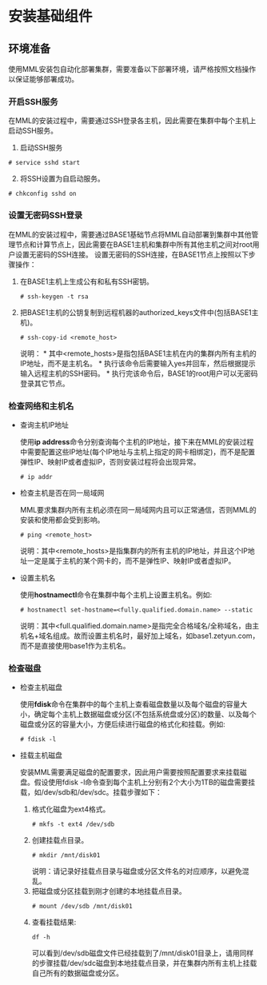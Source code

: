 # 安装基础组件

## 环境准备
使用MML安装包自动化部署集群，需要准备以下部署环境，请严格按照文档操作以保证能够部署成功。

### 开启SSH服务
在MML的安装过程中，需要通过SSH登录各主机，因此需要在集群中每个主机上启动SSH服务。
1. 启动SSH服务

```
# service sshd start
```
2. 将SSH设置为自启动服务。

```
# chkconfig sshd on
```

### 设置无密码SSH登录

在MML的安装过程中，需要通过BASE1基础节点将MML自动部署到集群中其他管理节点和计算节点上，因此需要在BASE1主机和集群中所有其他主机之间对root用户设置无密码的SSH连接。
设置无密码的SSH连接，在BASE1节点上按照以下步骤操作：

1. 在BASE1主机上生成公有和私有SSH密钥。

    ```
    # ssh-keygen -t rsa
    ```
2. 把BASE1主机的公钥复制到远程机器的authorized_keys文件中(包括BASE1主机)。

    ```
    # ssh-copy-id <remote_host>
    ```
    说明：
        * 其中<remote_hosts>是指包括BASE1主机在内的集群内所有主机的IP地址，而不是主机名。
        * 执行该命令后需要输入yes并回车，然后根据提示输入远程主机的SSH密码。
        * 执行完该命令后，BASE1的root用户可以无密码登录其它节点。

### 检查网络和主机名
* 查询主机IP地址

    使用**ip address**命令分别查询每个主机的IP地址，接下来在MML的安装过程中需要配置这些IP地址(每个IP地址与主机上指定的网卡相绑定)，而不是配置弹性IP、映射IP或者虚拟IP，否则安装过程将会出现异常。

    ```
    # ip addr
    ```
* 检查主机是否在同一局域网

    MML要求集群内所有主机必须在同一局域网内且可以正常通信，否则MML的安装和使用都会受到影响。

    ```
    # ping <remote_host>
    ```
    说明：其中<remote_hosts>是指集群内的所有主机的IP地址，并且这个IP地址一定是属于主机的某个网卡的，而不是弹性IP、映射IP或者虚拟IP。

* 设置主机名

    使用**hostnamectl**命令在集群中每个主机上设置主机名。例如:

    ```
    # hostnamectl set-hostname=<fully.qualified.domain.name> --static
    ```
    说明：其中<full.qualified.domain.name>是指完全合格域名/全称域名，由主机名+域名组成。故而设置主机名时，最好加上域名，如base1.zetyun.com，而不是直接使用base1作为主机名。

### 检查磁盘
* 检查主机磁盘
    
    使用**fdisk**命令在集群中的每个主机上查看磁盘数量以及每个磁盘的容量大小，确定每个主机上数据磁盘或分区(不包括系统盘或分区)的数量、以及每个磁盘或分区的容量大小，方便后续进行磁盘的格式化和挂载。例如:

    ```
    # fdisk -l
    ```
* 挂载主机磁盘
    
    安装MML需要满足磁盘的配置要求，因此用户需要按照配置要求来挂载磁盘。假设使用fdisk -l命令查到每个主机上分别有2个大小为1TB的磁盘需要挂载，如/dev/sdb和/dev/sdc。挂载步骤如下：
    
    1. 格式化磁盘为ext4格式。
        ```
        # mkfs -t ext4 /dev/sdb
        ```
    2. 创建挂载点目录。
        ```
        # mkdir /mnt/disk01
        ```
        说明：请记录好挂载点目录与磁盘或分区文件名的对应顺序，以避免混乱。
    3. 把磁盘或分区挂载到刚才创建的本地挂载点目录。
         ```
        # mount /dev/sdb /mnt/disk01
        ```       
    4. 查看挂载结果:
        ```
        df -h
        ```
        可以看到/dev/sdb磁盘文件已经挂载到了/mnt/disk01目录上，请用同样的步骤挂载/dev/sdc磁盘到本地挂载点目录，并在集群内所有主机上挂载自己所有的数据磁盘或分区。


